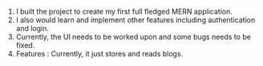 1. I built the project to create my first full fledged MERN application.
2. I also would learn and implement other features including authentication and login.
3. Currently, the UI needs to be worked upon and some bugs needs to be fixed.
4. Features : Currently, it just stores and reads blogs.
   
